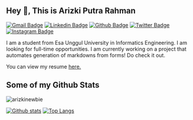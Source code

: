 ## Hey 👋, This is Arizki Putra Rahman
[![Gmail Badge](https://img.shields.io/badge/-arizkijitsu@gmail.com-c14438?style=flat&logo=Gmail&logoColor=white&link=mailto:arizkijitsu@gmail.com)](mailto:arizkijitsu@gmail.com) 
[![Linkedin Badge](https://img.shields.io/badge/-arizkinewbie-0072b1?style=flat&logo=Linkedin&logoColor=white&link=https://www.linkedin.com/in/arizkinewbie/)](https://www.linkedin.com/in/arizkinewbie/) [![Github Badge](https://img.shields.io/badge/-arizkinewbie-grey?style=flat&logo=github&logoColor=white&link=https://github.com/arizkinewbie/)](https://www.github.com/arizkinewbie/) [![Twitter Badge](https://img.shields.io/badge/-arizkinewbie-00acee?style=flat&logo=twitter&logoColor=white&link=https://twitter.com/arizkinewbie/)](https://www.twitter.com/arizkinewbie/)[![Instagram Badge](https://img.shields.io/badge/-arizkinewbie-00acee?style=flat&logo=instagram&logoColor=white&link=https://instagram.com/arizkinewbie/)](https://www.instagram.com/arizkinewbie/) <p align='left'>I am a student from Esa Unggul University in Informatics Engineering. I am looking for full-time opportunities. I am currently working on a project that automates generation of markdowns from forms! Do check it out.</p><p align='left'> You can view my resume <a href='https://arizkinewbie.my.id' target=_blank><u>here</u>.</a></p>
## Some of my Github Stats
<p align=left> <img src=https://komarev.com/ghpvc/?username=arizkinewbie alt=arizkinewbie /> </p>

[![Github stats](https://github-readme-stats.vercel.app/api?username=arizkinewbie&show_icons=true&include_all_commits=true)](https://github.com/arizkinewbie/github-readme-stats)
[![Top Langs](https://github-readme-stats.vercel.app/api/top-langs/?username=arizkinewbie&layout=compact)](https://github.com/arizkinewbie/github-readme-stats)

